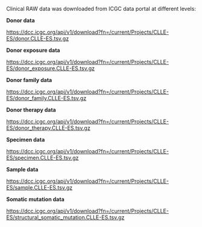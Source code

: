 Clinical RAW data was downloaded from ICGC data portal at different levels:

**Donor data**

https://dcc.icgc.org/api/v1/download?fn=/current/Projects/CLLE-ES/donor.CLLE-ES.tsv.gz

**Donor exposure data**

https://dcc.icgc.org/api/v1/download?fn=/current/Projects/CLLE-ES/donor_exposure.CLLE-ES.tsv.gz

**Donor family data**

https://dcc.icgc.org/api/v1/download?fn=/current/Projects/CLLE-ES/donor_family.CLLE-ES.tsv.gz

**Donor therapy data**

https://dcc.icgc.org/api/v1/download?fn=/current/Projects/CLLE-ES/donor_therapy.CLLE-ES.tsv.gz

**Specimen data**

https://dcc.icgc.org/api/v1/download?fn=/current/Projects/CLLE-ES/specimen.CLLE-ES.tsv.gz

**Sample data**

https://dcc.icgc.org/api/v1/download?fn=/current/Projects/CLLE-ES/sample.CLLE-ES.tsv.gz

**Somatic mutation data**

https://dcc.icgc.org/api/v1/download?fn=/current/Projects/CLLE-ES/structural_somatic_mutation.CLLE-ES.tsv.gz